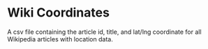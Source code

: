 # Wiki Coordinates

A csv file containing the article id, title, and lat/lng coordinate for all Wikipedia articles with location data.
